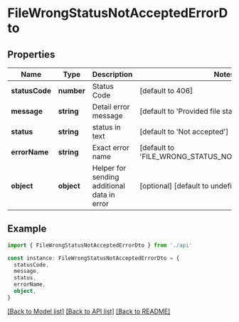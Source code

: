 # FileWrongStatusNotAcceptedErrorDto

## Properties

| Name           | Type       | Description                                 | Notes                                               |
| -------------- | ---------- | ------------------------------------------- | --------------------------------------------------- |
| **statusCode** | **number** | Status Code                                 | [default to 406]                                    |
| **message**    | **string** | Detail error message                        | [default to 'Provided file status was not valid.']  |
| **status**     | **string** | status in text                              | [default to 'Not accepted']                         |
| **errorName**  | **string** | Exact error name                            | [default to 'FILE_WRONG_STATUS_NOT_ACCEPTED_ERROR'] |
| **object**     | **object** | Helper for sending additional data in error | [optional] [default to undefined]                   |

## Example

```typescript
import { FileWrongStatusNotAcceptedErrorDto } from './api'

const instance: FileWrongStatusNotAcceptedErrorDto = {
  statusCode,
  message,
  status,
  errorName,
  object,
}
```

[[Back to Model list]](../README.md#documentation-for-models) [[Back to API list]](../README.md#documentation-for-api-endpoints) [[Back to README]](../README.md)
